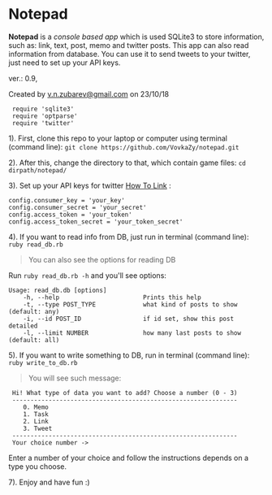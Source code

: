 # Notepad

__Notepad__ is a *console based app*  which is used SQLite3 to store information, such as: link, text, post, memo and 
twitter posts. This app can also read information from database. You can use it to send tweets to your twitter, just 
need to set up your API keys. 

ver.: 0.9, 

Created by v.n.zubarev@gmail.com on 23/10/18

```
 require 'sqlite3'
 require 'optparse'
 require 'twitter'
```

1). First, clone this repo to your laptop or computer using terminal (command line): `git clone https://github.com/VovkaZy/notepad.git`

2). After this, change the directory to that, which contain game files: `cd dirpath/notepad/`

3). Set up your API keys for twitter [How To Link](https://bit.ly/2K6tLOD) : 
  ```  
  config.consumer_key = 'your_key'
  config.consumer_secret = 'your_secret'    
  config.access_token = 'your_token'
  config.access_token_secret = 'your_token_secret'
  ```  
     
4). If you want to read info from DB, just run in terminal (command line): `ruby read_db.rb`
> You can also see the options for reading DB

Run `ruby read_db.rb -h` and you'll see options:
```
Usage: read_db.db [options]
    -h, --help                       Prints this help
    -t, --type POST_TYPE             what kind of posts to show (default: any)
    -i, --id POST_ID                 if id set, show this post detailed
    -l, --limit NUMBER               how many last posts to show (default: all)
```


5). If you want to write something to DB, run in terminal (command line): `ruby write_to_db.rb`
> You will see such message:

```--------------------------------------------------------------
 Hi! What type of data you want to add? Choose a number (0 - 3)
 --------------------------------------------------------------
 	0. Memo
 	1. Task
 	2. Link
 	3. Tweet
 --------------------------------------------------------------
 Your choice number ->
 ```

Enter a number of your choice and follow the instructions depends on a type you choose.

7). Enjoy and have fun :)
